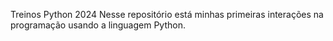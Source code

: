 Treinos Python 2024
Nesse repositório está minhas primeiras interações na programação usando a linguagem Python.
